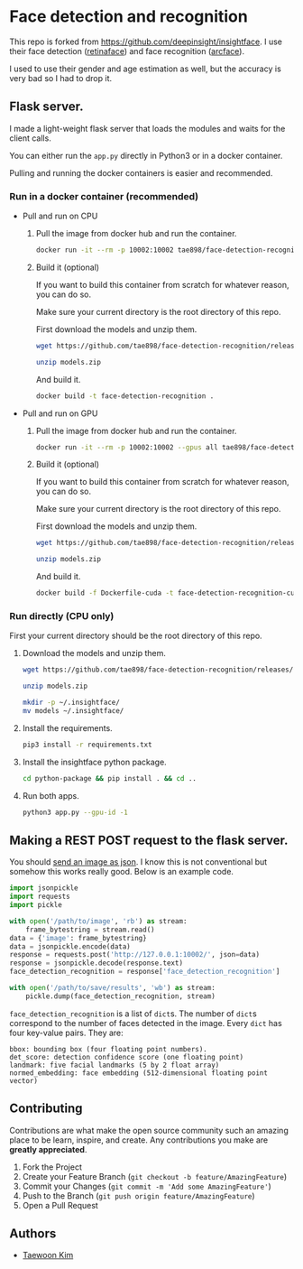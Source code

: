 # Face detection and recognition

This repo is forked from https://github.com/deepinsight/insightface. I use their face detection ([retinaface](https://paperswithcode.com/paper/190500641)) and face recognition ([arcface](https://paperswithcode.com/paper/arcface-additive-angular-margin-loss-for-deep)).

I used to use their gender and age estimation as well, but the accuracy is very bad so I had to drop it.

## Flask server.

I made a light-weight flask server that loads the modules and waits for the client calls. 

You can either run the `app.py` directly in Python3 or in a docker container.

Pulling and running the docker containers is easier and recommended.

### Run in a docker container (recommended)

- Pull and run on CPU

    1. Pull the image from docker hub and run the container.
        ```bash
        docker run -it --rm -p 10002:10002 tae898/face-detection-recognition:v0.1
        ```

    1. Build it (optional)
                
        If you want to build this container from scratch for whatever reason, you can do so.

        Make sure your current directory is the root directory of this repo.

        First download the models and unzip them.

        ```bash
        wget https://github.com/tae898/face-detection-recognition/releases/download/models/models.zip

        unzip models.zip
        ```

        And build it.        
        ```bash
        docker build -t face-detection-recognition .  
        ```

- Pull and run on GPU

    1. Pull the image from docker hub and run the container.
        ```bash
        docker run -it --rm -p 10002:10002 --gpus all tae898/face-detection-recognition-cuda:v0.1
        ```

    1. Build it (optional)

        If you want to build this container from scratch for whatever reason, you can do so.

        Make sure your current directory is the root directory of this repo.

        First download the models and unzip them.

        ```bash
        wget https://github.com/tae898/face-detection-recognition/releases/download/models/models.zip

        unzip models.zip
        ```

        And build it.        
        ```bash
        docker build -f Dockerfile-cuda -t face-detection-recognition-cuda .  
        ```

### Run directly (CPU only)

First your current directory should be the root directory of this repo.


1. Download the models and unzip them.
    ```bash
    wget https://github.com/tae898/face-detection-recognition/releases/download/models/models.zip

    unzip models.zip

    mkdir -p ~/.insightface/
    mv models ~/.insightface/
    ```

1. Install the requirements.
    ```bash
    pip3 install -r requirements.txt
    ```

2. Install the insightface python package.

    ```bash
    cd python-package && pip install . && cd ..
    ```

3. Run both apps.
    ```bash
    python3 app.py --gpu-id -1
    ```

## Making a REST POST request to the flask server.

You should [send an image as json](https://jsonpickle.github.io/). I know this is not conventional but somehow this works really good. Below is an example code.

```python
import jsonpickle
import requests
import pickle

with open('/path/to/image', 'rb') as stream:
    frame_bytestring = stream.read()
data = {'image': frame_bytestring}
data = jsonpickle.encode(data)
response = requests.post('http://127.0.0.1:10002/', json=data)
response = jsonpickle.decode(response.text)
face_detection_recognition = response['face_detection_recognition']

with open('/path/to/save/results', 'wb') as stream:
    pickle.dump(face_detection_recognition, stream)
```

`face_detection_recognition` is a list of `dict`s. The number of `dict`s correspond to the number of faces detected in the image. Every `dict` has four key-value pairs. They are:

```
bbox: bounding box (four floating point numbers).
det_score: detection confidence score (one floating point)
landmark: five facial landmarks (5 by 2 float array)
normed_embedding: face embedding (512-dimensional floating point vector)
```

## Contributing

Contributions are what make the open source community such an amazing place to be learn, inspire, and create. Any contributions you make are **greatly appreciated**.

1. Fork the Project
2. Create your Feature Branch (`git checkout -b feature/AmazingFeature`)
3. Commit your Changes (`git commit -m 'Add some AmazingFeature'`)
4. Push to the Branch (`git push origin feature/AmazingFeature`)
5. Open a Pull Request


## Authors

* [Taewoon Kim](https://taewoonkim.com/) 